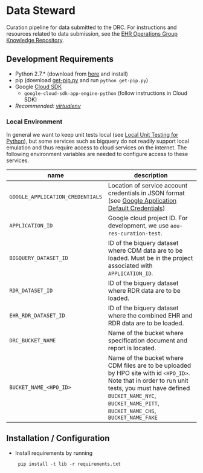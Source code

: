 # Data Steward

Curation pipeline for data submitted to the DRC. For instructions and resources related to data submission, see the 
[EHR Operations Group Knowledge Repository](https://sites.google.com/view/ehrupload).

## Development Requirements

 * Python 2.7.* (download from [here](https://www.python.org/downloads/) and install)
 * pip (download [get-pip.py](https://bootstrap.pypa.io/get-pip.py) and run `python get-pip.py`)
 * Google [Cloud SDK](https://cloud.google.com/sdk/downloads#interactive)
    * `google-cloud-sdk-app-engine-python` (follow instructions in Cloud SDK)
 * _Recommended: [virtualenv](https://pypi.python.org/pypi/virtualenv)_

### Local Environment

In general we want to keep unit tests local (see 
[Local Unit Testing for Python](https://cloud.google.com/appengine/docs/standard/python/tools/localunittesting)), 
but some services such as bigquery do not readily support local emulation and thus require access to cloud services on 
the internet. The following environment variables are needed to configure access to these services. 

| name | description |
| ---- | ----------- |
| `GOOGLE_APPLICATION_CREDENTIALS` | Location of service account credentials in JSON format (see [Google Application Default Credentials](https://developers.google.com/identity/protocols/application-default-credentials#howtheywork)) |
| `APPLICATION_ID` | Google cloud project ID. For development, we use `aou-res-curation-test`. |
| `BIGQUERY_DATASET_ID` | ID of the biquery dataset where CDM data are to be loaded. Must be in the project associated with `APPLICATION_ID`. |
| `RDR_DATASET_ID` | ID of the biquery dataset where RDR data are to be loaded. |
| `EHR_RDR_DATASET_ID` | ID of the biquery dataset where the combined EHR and RDR data are to be loaded. |
| `DRC_BUCKET_NAME` | Name of the bucket where specification document and report is located. |
| `BUCKET_NAME_<HPO_ID>` | Name of the bucket where CDM files are to be uploaded by HPO site with id `<HPO_ID>`. Note that in order to run unit tests, you must have defined `BUCKET_NAME_NYC`, `BUCKET_NAME_PITT`, `BUCKET_NAME_CHS`, `BUCKET_NAME_FAKE`|

## Installation / Configuration

 * Install requirements by running

        pip install -t lib -r requirements.txt

